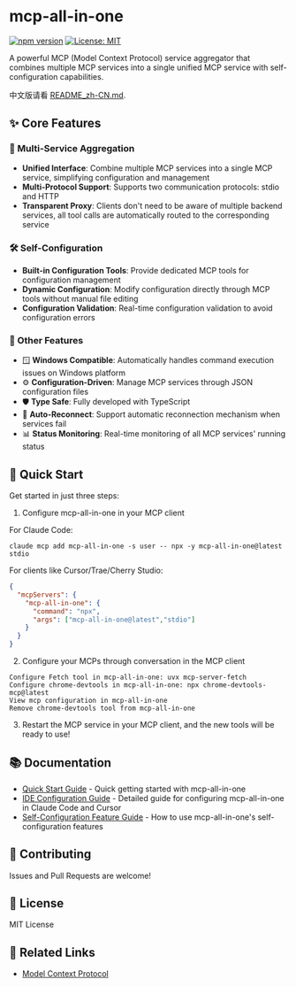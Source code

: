 # mcp-all-in-one

[![npm version](https://badge.fury.io/js/mcp-all-in-one.svg)](https://badge.fury.io/js/mcp-all-in-one)
[![License: MIT](https://img.shields.io/badge/License-MIT-yellow.svg)](https://opensource.org/licenses/MIT)

A powerful MCP (Model Context Protocol) service aggregator that combines multiple MCP services into a single unified MCP service with self-configuration capabilities.

中文版请看 [README_zh-CN.md](./README_zh-CN.md).

## ✨ Core Features

### 🔄 Multi-Service Aggregation
- **Unified Interface**: Combine multiple MCP services into a single MCP service, simplifying configuration and management
- **Multi-Protocol Support**: Supports two communication protocols: stdio and HTTP
- **Transparent Proxy**: Clients don't need to be aware of multiple backend services, all tool calls are automatically routed to the corresponding service

### 🛠️ Self-Configuration
- **Built-in Configuration Tools**: Provide dedicated MCP tools for configuration management
- **Dynamic Configuration**: Modify configuration directly through MCP tools without manual file editing
- **Configuration Validation**: Real-time configuration validation to avoid configuration errors

### 🌟 Other Features
- 🪟 **Windows Compatible**: Automatically handles command execution issues on Windows platform
- ⚙️ **Configuration-Driven**: Manage MCP services through JSON configuration files
- 🛡️ **Type Safe**: Fully developed with TypeScript
- 🔄 **Auto-Reconnect**: Support automatic reconnection mechanism when services fail
- 📊 **Status Monitoring**: Real-time monitoring of all MCP services' running status

## 🚀 Quick Start

Get started in just three steps:

1. Configure mcp-all-in-one in your MCP client

For Claude Code:
```
claude mcp add mcp-all-in-one -s user -- npx -y mcp-all-in-one@latest stdio
```

For clients like Cursor/Trae/Cherry Studio:
```json
{
  "mcpServers": {
    "mcp-all-in-one": {
      "command": "npx",
      "args": ["mcp-all-in-one@latest","stdio"]
    }
  }
}
```

2. Configure your MCPs through conversation in the MCP client
```
Configure Fetch tool in mcp-all-in-one: uvx mcp-server-fetch
Configure chrome-devtools in mcp-all-in-one: npx chrome-devtools-mcp@latest
View mcp configuration in mcp-all-in-one
Remove chrome-devtools tool from mcp-all-in-one
```

3. Restart the MCP service in your MCP client, and the new tools will be ready to use!

## 📚 Documentation

- [Quick Start Guide](./docs/QUICK_START_GUIDE.md) - Quick getting started with mcp-all-in-one
- [IDE Configuration Guide](./docs/IDE_CONFIGURATION_GUIDE.md) - Detailed guide for configuring mcp-all-in-one in Claude Code and Cursor
- [Self-Configuration Feature Guide](./docs/SELF_CONFIGURATION_GUIDE.md) - How to use mcp-all-in-one's self-configuration features

## 🤝 Contributing

Issues and Pull Requests are welcome!

## 📄 License

MIT License

## 🔗 Related Links

- [Model Context Protocol](https://modelcontextprotocol.io/)
